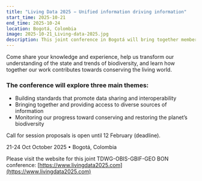 ```yaml
---
title: "Living Data 2025 − Unified information driving information"
start_time: 2025-10-21
end_time: 2025-10-24
location: Bogotá, Colombia
image: 2025-10-21_Living-data-2025.jpg
description: This joint conference in Bogotá will bring together members of our biodiversity networks, alongside hundreds of scientists, researchers, practitioners and other experts from around the world.
---
```


Come share your knowledge and experience, help us transform our understanding of the state and trends of biodiversity, and learn how together our work contributes towards conserving the living world.

### The conference will explore three main themes:
- Building standards that promote data sharing and interoperability
- Bringing together and providing access to diverse sources of information
- Monitoring our progress toward conserving and restoring the planet’s biodiversity

Call for session proposals is open until 12 February (deadline).

21-24 Oct October 2025 • Bogotá, Colombia

Please visit the website for this joint TDWG-OBIS-GBIF-GEO BON conference: [https://www.livingdata2025.com](https://www.livingdata2025.com)
